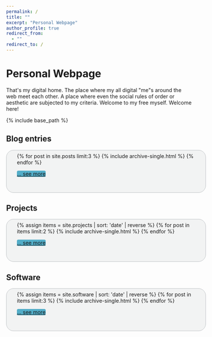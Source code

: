 ```yaml
---
permalink: /
title: ""
excerpt: "Personal Webpage"
author_profile: true
redirect_from:
  - ""
redirect_to: /
---
```


<style>
#roundedbox {
  border-radius: 20px;
  background: #f2f3f3;
  padding: 0.5em 0.5em 2em 2em;
  width: 100%;
  border: 1px solid #bdc1c4;
}
#btn-main {
  background-color: #52adc8;
  border-color: #357ebd;
  border-radius: 4px;
}
</style>


# Personal Webpage

That's my digital home. The place where my all digital "me"s around the web meet each other.
A place where even the social rules of order or aesthetic are subjected to my criteria.
Welcome to my free myself.
Welcome here!

{% include base_path %}

## Blog entries
<div id="roundedbox">
{% for post in site.posts limit:3 %}
  {% include archive-single.html %}
{% endfor %}

<a href="{{ base_path }}/blog" class="btn btn-primary" id="btn-main" rel="permalink" style="margin-top: 1.3em">... see more</a>
</div>


## Projects
<div id="roundedbox">
{% assign items = site.projects | sort: 'date' | reverse %}
{% for post in items limit:2 %}
  {% include archive-single.html %}
{% endfor %}

<a href="{{ base_path }}/projects" class="btn btn-primary" id="btn-main" rel="permalink" style="margin-top: 1.3em">... see more</a>
</div>


## Software
<div id="roundedbox">
{% assign items = site.software | sort: 'date' | reverse %}
{% for post in items limit:3 %}
  {% include archive-single.html %}
{% endfor %}

<a href="{{ base_path }}/software" class="btn btn-primary" id="btn-main" rel="permalink" style="margin-top: 1.3em">... see more</a>
</div>
